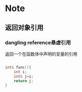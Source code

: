 # Note
## 返回对象引用
### dangling reference悬虚引用
返回一个在函数体中声明的变量的引用
```c++

int& func(){
    int i;
    int& j=i;
    return j;
}
```